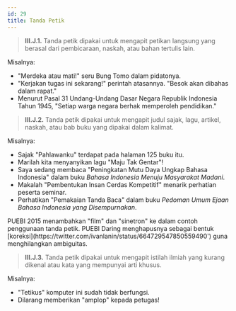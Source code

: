 ```yaml
---
id: 29
title: Tanda Petik
---
```


> **III.J.1.** Tanda petik dipakai untuk mengapit petikan langsung yang berasal dari pembicaraan, naskah, atau bahan tertulis lain.

Misalnya:

- "Merdeka atau mati!" seru Bung Tomo dalam pidatonya.
- "Kerjakan tugas ini sekarang!" perintah atasannya. "Besok akan dibahas dalam rapat."
- Menurut Pasal 31 Undang-Undang Dasar Negara Republik Indonesia Tahun 1945, "Setiap warga negara berhak memperoleh pendidikan."

> **III.J.2.** Tanda petik dipakai untuk mengapit judul sajak, lagu, artikel, naskah, atau bab buku yang dipakai dalam kalimat.

Misalnya:

- Sajak "Pahlawanku" terdapat pada halaman 125 buku itu.
- Marilah kita menyanyikan lagu "Maju Tak Gentar"!
- Saya sedang membaca "Peningkatan Mutu Daya Ungkap Bahasa Indonesia" dalam buku _Bahasa Indonesia Menuju Masyarakat Madani_.
- Makalah "Pembentukan Insan Cerdas Kompetitif" menarik perhatian peserta seminar.
- Perhatikan "Pemakaian Tanda Baca" dalam buku _Pedoman Umum Ejaan Bahasa Indonesia yang Disempurnakan_.

<Note>
PUEBI 2015 menambahkan "film" dan "sinetron" ke dalam contoh penggunaan tanda petik. PUEBI Daring menghapusnya sebagai bentuk [koreksi](https://twitter.com/ivanlanin/status/664729547850559490') guna menghilangkan ambiguitas.
</Note>

> **III.J.3.** Tanda petik dipakai untuk mengapit istilah ilmiah yang kurang dikenal atau kata yang mempunyai arti khusus.

Misalnya:

- "Tetikus" komputer ini sudah tidak berfungsi.
- Dilarang memberikan "amplop" kepada petugas!
